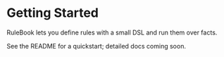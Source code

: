 # Getting Started

RuleBook lets you define rules with a small DSL and run them over facts.

See the README for a quickstart; detailed docs coming soon.
